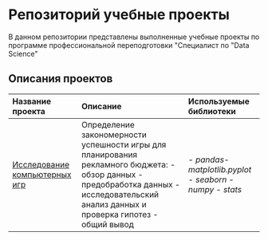 # Репозиторий учебные проекты
В данном репозитории представлены выполненные учебные проекты по программе профессиональной переподготовки "Специалист по "Data Science"

## Описания проектов

| Название проекта | Описание | Используемые библиотеки | 
| :---------------------- | :---------------------- | :---------------------- |
| [Исследование компьютерных игр](computer_games) | Определение закономерности успешности игры для планирования рекламного бюджета: - обзор данных - предобработка данных - исследовательский анализ данных и проверка гипотез - общий вывод |- *pandas*- *matplotlib.pyplot* - *seaborn* - *numpy* - *stats*|
